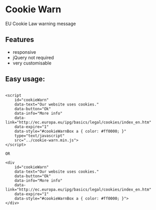 Cookie Warn
=============
EU Cookie Law warning message

Features
--------

- responsive
- jQuery not required
- very customisable

Easy usage:
-----------

```

<script
    id="cookieWarn"
    data-text="Our website uses cookies."
    data-button="Ok"
    data-info="More info"
    data-link="http://ec.europa.eu/ipg/basics/legal/cookies/index_en.htm"
    data-expire="1"
    data-style="#cookieWarnBox a { color: #ff0000; }"
    type="text/javascript"
    src="../cookie-warn.min.js">
</script>

OR

<div
    id="cookieWarn"
    data-text="Our website uses cookies."
    data-button="Ok"
    data-info="More info"
    data-link="http://ec.europa.eu/ipg/basics/legal/cookies/index_en.htm"
    data-expire="1"
    data-style="#cookieWarnBox a { color: #ff0000; }">
</div>

```
